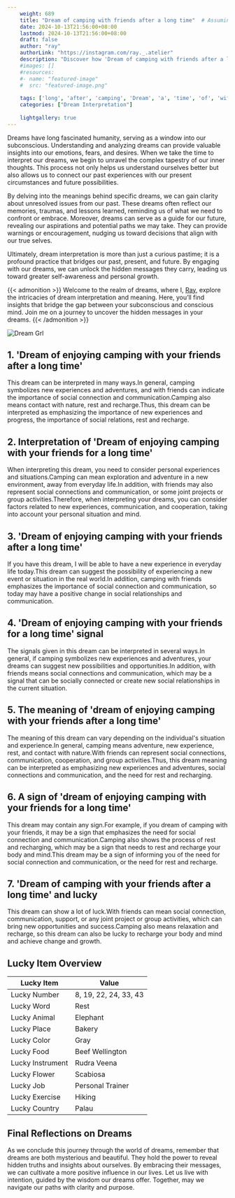 ```yaml
---
    weight: 689
    title: "Dream of camping with friends after a long time"  # Assuming 'title' column exists
    date: 2024-10-13T21:56:00+08:00
    lastmod: 2024-10-13T21:56:00+08:00
    draft: false
    author: "ray"
    authorLink: "https://instagram.com/ray._.atelier"
    description: "Discover how 'Dream of camping with friends after a long time' can interpret your future and uncover its significant meanings in your life."
    #images: []
    #resources:
    #- name: "featured-image"
    #  src: "featured-image.png"
    
    tags: ['long', 'after', 'camping', 'Dream', 'a', 'time', 'of', 'with', 'friends']
    categories: ["Dream Interpretation"]
    
    lightgallery: true
---
```

    
Dreams have long fascinated humanity, serving as a window into our subconscious. Understanding and analyzing dreams can provide valuable insights into our emotions, fears, and desires. When we take the time to interpret our dreams, we begin to unravel the complex tapestry of our inner thoughts. This process not only helps us understand ourselves better but also allows us to connect our past experiences with our present circumstances and future possibilities.

By delving into the meanings behind specific dreams, we can gain clarity about unresolved issues from our past. These dreams often reflect our memories, traumas, and lessons learned, reminding us of what we need to confront or embrace. Moreover, dreams can serve as a guide for our future, revealing our aspirations and potential paths we may take. They can provide warnings or encouragement, nudging us toward decisions that align with our true selves.

Ultimately, dream interpretation is more than just a curious pastime; it is a profound practice that bridges our past, present, and future. By engaging with our dreams, we can unlock the hidden messages they carry, leading us toward greater self-awareness and personal growth.

{{< admonition >}}
Welcome to the realm of dreams, where I, [Ray](https://instagram.com/ray._.atelier), explore the intricacies of dream interpretation and meaning. Here, you’ll find insights that bridge the gap between your subconscious and conscious mind. Join me on a journey to uncover the hidden messages in your dreams.
{{< /admonition >}}

![Dream Grl](https://cdn.pixabay.com/photo/2017/11/02/03/35/gothic-2910057_1280.jpg "Dream Grl")

## 1. 'Dream of enjoying camping with your friends after a long time'
This dream can be interpreted in many ways.In general, camping symbolizes new experiences and adventures, and with friends can indicate the importance of social connection and communication.Camping also means contact with nature, rest and recharge.Thus, this dream can be interpreted as emphasizing the importance of new experiences and progress, the importance of social relations, rest and recharge.

## 2. Interpretation of 'Dream of enjoying camping with your friends for a long time'
When interpreting this dream, you need to consider personal experiences and situations.Camping can mean exploration and adventure in a new environment, away from everyday life.In addition, with friends may also represent social connections and communication, or some joint projects or group activities.Therefore, when interpreting your dreams, you can consider factors related to new experiences, communication, and cooperation, taking into account your personal situation and mind.

## 3. 'Dream of enjoying camping with your friends after a long time'
If you have this dream, I will be able to have a new experience in everyday life today.This dream can suggest the possibility of experiencing a new event or situation in the real world.In addition, camping with friends emphasizes the importance of social connection and communication, so today may have a positive change in social relationships and communication.

## 4. 'Dream of enjoying camping with your friends for a long time' signal
The signals given in this dream can be interpreted in several ways.In general, if camping symbolizes new experiences and adventures, your dreams can suggest new possibilities and opportunities.In addition, with friends means social connections and communication, which may be a signal that can be socially connected or create new social relationships in the current situation.

## 5. The meaning of 'dream of enjoying camping with your friends after a long time'
The meaning of this dream can vary depending on the individual's situation and experience.In general, camping means adventure, new experience, rest, and contact with nature.With friends can represent social connections, communication, cooperation, and group activities.Thus, this dream meaning can be interpreted as emphasizing new experiences and adventures, social connections and communication, and the need for rest and recharging.

## 6. A sign of 'dream of enjoying camping with your friends for a long time'
This dream may contain any sign.For example, if you dream of camping with your friends, it may be a sign that emphasizes the need for social connection and communication.Camping also shows the process of rest and recharging, which may be a sign that needs to rest and recharge your body and mind.This dream may be a sign of informing you of the need for social connection and communication, or the need for rest and recharge.

## 7. 'Dream of camping with your friends after a long time' and lucky
This dream can show a lot of luck.With friends can mean social connection, communication, support, or any joint project or group activities, which can bring new opportunities and success.Camping also means relaxation and recharge, so this dream can also be lucky to recharge your body and mind and achieve change and growth.

## Lucky Item Overview
| Lucky Item          | Value              |
|---------------|--------------------|
| Lucky Number        | 8, 19, 22, 24, 33, 43  |
| Lucky Word          | Rest |
| Lucky Animal        | Elephant |
| Lucky Place         | Bakery     |
| Lucky Color         | Gray     |
| Lucky Food          | Beef Wellington      |
| Lucky Instrument    | Rudra Veena |
| Lucky Flower        | Scabiosa    |
| Lucky Job           | Personal Trainer       |
| Lucky Exercise      | Hiking  |
| Lucky Country       | Palau    |


##  Final Reflections on Dreams

As we conclude this journey through the world of dreams, remember that dreams are both mysterious and beautiful. They hold the power to reveal hidden truths and insights about ourselves. By embracing their messages, we can cultivate a more positive influence in our lives. Let us live with intention, guided by the wisdom our dreams offer. Together, may we navigate our paths with clarity and purpose.
